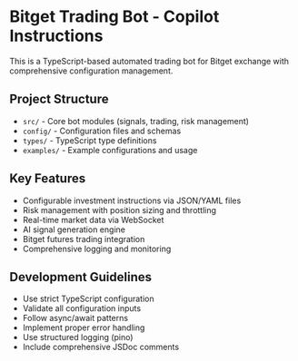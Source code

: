 # Bitget Trading Bot - Copilot Instructions

This is a TypeScript-based automated trading bot for Bitget exchange with comprehensive configuration management.

## Project Structure
- `src/` - Core bot modules (signals, trading, risk management)
- `config/` - Configuration files and schemas
- `types/` - TypeScript type definitions
- `examples/` - Example configurations and usage

## Key Features
- Configurable investment instructions via JSON/YAML files
- Risk management with position sizing and throttling
- Real-time market data via WebSocket
- AI signal generation engine
- Bitget futures trading integration
- Comprehensive logging and monitoring

## Development Guidelines
- Use strict TypeScript configuration
- Validate all configuration inputs
- Follow async/await patterns
- Implement proper error handling
- Use structured logging (pino)
- Include comprehensive JSDoc comments